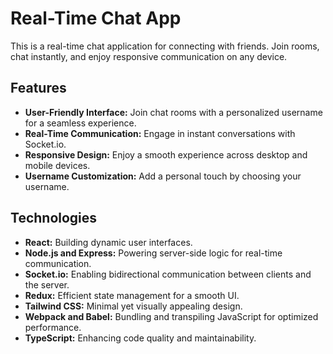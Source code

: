 #  Real-Time Chat App

This is a real-time chat application for connecting with friends. Join rooms, chat instantly, and enjoy responsive communication on any device.

## Features

- **User-Friendly Interface:** Join chat rooms with a personalized username for a seamless experience.
- **Real-Time Communication:** Engage in instant conversations with Socket.io.
- **Responsive Design:** Enjoy a smooth experience across desktop and mobile devices.
- **Username Customization:** Add a personal touch by choosing your username.

## Technologies

- **React:** Building dynamic user interfaces.
- **Node.js and Express:** Powering server-side logic for real-time communication.
- **Socket.io:** Enabling bidirectional communication between clients and the server.
- **Redux:** Efficient state management for a smooth UI.
- **Tailwind CSS:** Minimal yet visually appealing design.
- **Webpack and Babel:** Bundling and transpiling JavaScript for optimized performance.
- **TypeScript:** Enhancing code quality and maintainability.

